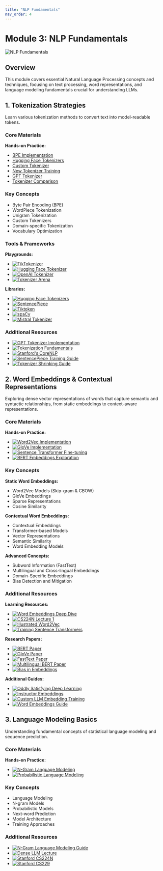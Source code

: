 ```yaml
---
title: "NLP Fundamentals"
nav_order: 4
---
```


# Module 3: NLP Fundamentals

![NLP Fundamentals](image_url)

## Overview
This module covers essential Natural Language Processing concepts and techniques, focusing on text processing, word representations, and language modeling fundamentals crucial for understanding LLMs.

## 1. Tokenization Strategies
Learn various tokenization methods to convert text into model-readable tokens.

### Core Materials
**Hands-on Practice:**
- [BPE Implementation](https://colab.research.google.com/drive/1RwrtINbHTPBSRIoW8Zn9BRabxXguRRf0?usp=sharing)
- [Hugging Face Tokenizers](https://colab.research.google.com/drive/1mcFgQ9PX1TFyEAsFOnoS1ozeSz3vM6A1?usp=sharing)
- [Custom Tokenizer](https://colab.research.google.com/drive/1uYFoxwCKwshkchBgQ4y4z9cDfKRlwZ-e?usp=sharing)
- [New Tokenizer Training](https://colab.research.google.com/drive/1452WFn66MZzYylTNcL6hV5Zd45sskzs7?usp=sharing)
- [GPT Tokenizer](https://colab.research.google.com/drive/1y0KnCFZvGVf_odSfcNAws6kcDD7HsI0L?usp=sharing)
- [Tokenizer Comparison](https://colab.research.google.com/drive/1wVSCBGFm7KjJy-KugYGYETpncWsPgx5N?usp=sharing)

### Key Concepts
- Byte Pair Encoding (BPE)
- WordPiece Tokenization
- Unigram Tokenization
- Custom Tokenizers
- Domain-specific Tokenization
- Vocabulary Optimization

### Tools & Frameworks
**Playgrounds:**
- [![TikTokenizer](https://badgen.net/badge/Playground/TikTokenizer/blue)](https://tiktokenizer.vercel.app/)
- [![Hugging Face Tokenizer](https://badgen.net/badge/Playground/HF%20Tokenizer/blue)](https://huggingface.co/spaces/Xenova/the-tokenizer-playground)
- [![OpenAI Tokenizer](https://badgen.net/badge/Playground/OpenAI%20Tokenizer/blue)](https://platform.openai.com/tokenizer)
- [![Tokenizer Arena](https://badgen.net/badge/Playground/Tokenizer%20Arena/blue)](https://huggingface.co/spaces/Cognitive-Lab/Tokenizer_Arena)

**Libraries:**
- [![Hugging Face Tokenizers](https://badgen.net/badge/Library/HF%20Tokenizers/green)](https://github.com/huggingface/tokenizers)
- [![SentencePiece](https://badgen.net/badge/Library/SentencePiece/green)](https://github.com/google/sentencepiece)
- [![Tiktoken](https://badgen.net/badge/Library/Tiktoken/green)](https://github.com/openai/tiktoken)
- [![spaCy](https://badgen.net/badge/Library/spaCy/green)](https://spacy.io/)
- [![Mistral Tokenizer](https://badgen.net/badge/Library/Mistral%20Tokenizer/green)](https://docs.mistral.ai/guides/tokenization/)

### Additional Resources
- [![GPT Tokenizer Implementation](https://badgen.net/badge/Video/GPT-2%20Implementation%20from%20Scratch/red)](https://www.youtube.com/watch?v=zduSFxRajkE&t=4341s) 
- [![Tokenization Fundamentals](https://badgen.net/badge/Course/Tokenization%20Fundamentals/orange)](https://huggingface.co/learn/nlp-course/chapter2/4) 
- [![Stanford's CoreNLP](https://badgen.net/badge/Course/Stanford%20CS224N%20Subword%20Models/orange)](https://stanfordnlp.github.io/CoreNLP/tokenize.html) 
- [![SentencePiece Training Guide](https://badgen.net/badge/Docs/SentencePiece%20Training%20Guide/green)](https://github.com/google/sentencepiece#train-sentencepiece-model) 
- [![Tokenizer Shrinking Guide](https://badgen.net/badge/Guide/Tokenizer%20Shrinking%20Techniques/blue)](https://github.com/stas00/ml-engineering/blob/master/transformers/make-tiny-models.md) 

## 2. Word Embeddings & Contextual Representations
Exploring dense vector representations of words that capture semantic and syntactic relationships, from static embeddings to context-aware representations.

### Core Materials
**Hands-on Practice:**
- [![Word2Vec Implementation](https://badgen.net/badge/Colab%20Notebook/Word2Vec%20Implementation/orange)](https://colab.research.google.com/drive/yournotebooklink3)
- [![GloVe Implementation](https://badgen.net/badge/Colab%20Notebook/GloVe%20Implementation/orange)](https://colab.research.google.com/drive/yournotebooklink4)
- [![Sentence Transformer Fine-tuning](https://badgen.net/badge/Colab%20Notebook/Sentence%20Transformer%20Fine-tuning/orange)](https://colab.research.google.com/drive/yournotebooklink_sentence_transformers)
- [![BERT Embeddings Exploration](https://badgen.net/badge/Colab%20Notebook/BERT%20Embeddings%20Exploration/orange)](https://colab.research.google.com/drive/yournotebooklink_bert_exploration)

### Key Concepts
**Static Word Embeddings:**
- Word2Vec Models (Skip-gram & CBOW)
- GloVe Embeddings
- Sparse Representations
- Cosine Similarity

**Contextual Word Embeddings:**
- Contextual Embeddings
- Transformer-based Models
- Vector Representations
- Semantic Similarity
- Word Embedding Models

**Advanced Concepts:**
- Subword Information (FastText)
- Multilingual and Cross-lingual Embeddings
- Domain-Specific Embeddings
- Bias Detection and Mitigation

### Additional Resources
**Learning Resources:**
- [![Word Embeddings Deep Dive](https://badgen.net/badge/Blog/Word%20Embeddings%20Deep%20Dive/pink)](https://lilianweng.github.io/posts/2017-10-15-word-embedding/)
- [![CS224N Lecture 1](https://badgen.net/badge/Video/CS224N%20Lecture%201%20-%20Intro%20&%20Word%20Vectors/red)](https://www.youtube.com/watch?v=rmVRLeJRkl4)
- [![Illustrated Word2Vec](https://badgen.net/badge/Blog/Illustrated%20Word2Vec/pink)](https://jalammar.github.io/illustrated-word2vec/)
- [![Training Sentence Transformers](https://badgen.net/badge/Blog/Training%20Sentence%20Transformers/pink)](https://huggingface.co/blog/train-sentence-transformers)

**Research Papers:**
- [![BERT Paper](https://badgen.net/badge/Paper/BERT%20Paper/purple)](https://arxiv.org/abs/2204.03503)
- [![GloVe Paper](https://badgen.net/badge/Paper/GloVe%20Paper/purple)](https://www.semanticscholar.org/paper/67b692bbfd29c5a30cfd1046efd5f85eecd1ea86)
- [![FastText Paper](https://badgen.net/badge/Paper/FastText%20Paper/purple)](https://www.semanticscholar.org/paper/d23e59abcae6ba653ba45dcc0ef975438890a3a4)
- [![Multilingual BERT Paper](https://badgen.net/badge/Paper/Multilingual%20BERT%20Paper/purple)](https://www.semanticscholar.org/paper/0b0bc70b48aebe608d53a955990cb08f73de5a7d)
- [![Bias in Embeddings](https://badgen.net/badge/Paper/Bias%20in%20Contextualized%20Embeddings/purple)](https://www.semanticscholar.org/paper/5ea2104a039921633f75a9f4b986b515ddbe96d7)

**Additional Guides:**
- [![Oddly Satisfying Deep Learning](https://badgen.net/badge/Book/Oddly%20Satisfying%20Deep%20Learning/blue)](https://pythonandml.github.io/dlbook/content/word_embeddings/traditional_word_embeddings.html)
- [![Instructor Embeddings](https://badgen.net/badge/Guide/Instructor%20Embeddings/blue)](https://huggingface.co/hkunlp/instructor-large)
- [![Custom LLM Embedding Training](https://badgen.net/badge/Tutorial/Custom%20LLM%20Embedding%20Training/blue)](https://dagshub.com/blog/how-to-train-a-custom-llm-embedding-model/)
- [![Word Embeddings Guide](https://badgen.net/badge/Guide/Word%20Embeddings%20Guide/blue)](https://www.turing.com/kb/guide-on-word-embeddings-in-nlp)

## 3. Language Modeling Basics
Understanding fundamental concepts of statistical language modeling and sequence prediction.

### Core Materials
**Hands-on Practice:**
- [![N-Gram Language Modeling](https://badgen.net/badge/Colab%20Notebook/N-Gram%20Language%20Modeling/orange)](https://colab.research.google.com/drive/yournotebooklink5)
- [![Probabilistic Language Modeling](https://badgen.net/badge/Colab%20Notebook/Probabilistic%20Language%20Modeling/orange)](https://colab.research.google.com/drive/yournotebooklink6)

### Key Concepts
- Language Modeling
- N-gram Models
- Probabilistic Models
- Next-word Prediction
- Model Architecture
- Training Approaches

### Additional Resources
- [![N-Gram Language Modeling Guide](https://badgen.net/badge/Tutorial/N-Gram%20Language%20Modeling%20Guide/blue)](https://www.geeksforgeeks.org/n-gram-language-modeling/)
- [![Dense LLM Lecture](https://badgen.net/badge/Video/Dense%20LLM%20Lecture/red)](https://youtu.be/9vM4p9NN0Ts)
- [![Stanford CS224N](https://badgen.net/badge/Course/Stanford%20CS224N/orange)](https://web.stanford.edu/class/cs224n/)
- [![Stanford CS229](https://badgen.net/badge/Course/Stanford%20CS229/orange)](https://cs229.stanford.edu/)
